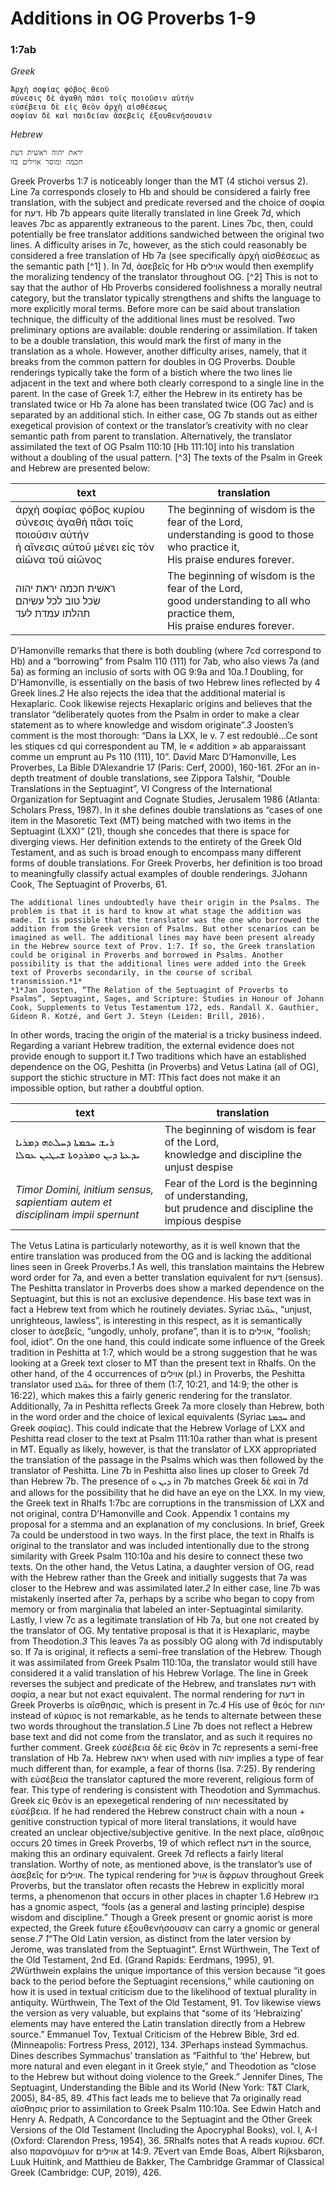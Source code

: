 # Additions in OG Proverbs 1-9

### **1:7ab**

*Greek*
```
Ἀρχὴ σοφίας φόβος θεοῦ
σύνεσις δὲ ἀγαθὴ πᾶσι τοῖς ποιοῦσιν αὐτήν
εὐσέβεια δὲ εἰς θεὸν ἀρχὴ αἰσθέσεως
σοφίαν δὲ καὶ παιδείαν ἀσεβεῖς ἐξουθενήσουσιν
```
*Hebrew*
```
יראת יהוה ראשׁית דעת
חכמה ומוסר אוילים בזו
```
Greek Proverbs 1:7 is noticeably longer than the MT (4 stichoi versus 2). Line 7a corresponds closely to Hb and should be considered a fairly free translation, with the subject and predicate reversed and the choice of σοφία for דעת. Hb 7b appears quite literally translated in line Greek 7d, which leaves 7bc as apparently extraneous to the parent. Lines 7bc, then, could potentially be free translator additions sandwiched between the original two lines. A difficulty arises in 7c, however, as the stich could reasonably be considered a free translation of Hb 7a (see specifically ἀρχὴ αἰσθέσεως as the semantic path [^1] ). In 7d, ἀσεβεῖς for Hb אוילים would then exemplify the moralizing tendency of the translator throughout OG. [^2] This is not to say that the author of Hb Proverbs considered foolishness a morally neutral category, but the translator typically strengthens and shifts the language to more explicitly moral terms.
	Before more can be said about translation technique, the difficulty of the additional lines must be resolved. Two preliminary options are available: double rendering or assimilation. If taken to be a double translation, this would mark the first of many in the translation as a whole. However, another difficulty arises, namely, that it breaks from the common pattern for doubles in OG Proverbs. Double renderings typically take the form of a bistich where the two lines lie adjacent in the text and where both clearly correspond to a single line in the parent. In the case of Greek 1:7, either the Hebrew in its entirety has be translated twice or Hb 7a alone has been translated twice (OG 7ac) and is separated by an additional stich. In either case, OG 7b stands out as either exegetical provision of context or the translator’s creativity with no clear semantic path from parent to translation. 
	Alternatively, the translator assimilated the text of OG Psalm 110:10 [Hb 111:10] into his translation without a doubling of the usual pattern. [^3] The texts of the Psalm in Greek and Hebrew are presented below:

| text                                                                                                                 | translation |
| -----------                                                                                                          | ----------- |
| ἀρχὴ σοφίας φόβος κυρίου<br>σύνεσις ἀγαθὴ πᾶσι τοῖς ποιοῦσιν αὐτήν<br>ἡ αἴνεσις αὐτοῦ μένει εἰς τὸν αἰῶνα τοῦ αἰῶνος | The beginning of wisdom is the fear of the Lord,<br>understanding is good to those who practice it,<br>His praise endures forever.    |
| ראשׁית חכמה יראת יהוה<br>שׂכל טוב לכל עשׂיהם<br>תהלתו עמדת לעד<br>                                                      | The beginning of wisdom is the fear of the Lord,<br>good understanding to all who practice them,<br>His praise endures forever.  |

D’Hamonville remarks that there is both doubling (where 7cd correspond to Hb) and a “borrowing” from Psalm 110 (111) for 7ab, who also views 7a (and 5a) as forming an inclusio of sorts with OG 9:9a and 10a.*1* Doubling, for D’Hamonville, is essentially on the basis of two Hebrew lines reflected by 4 Greek lines.*2* He also rejects the idea that the additional material is Hexaplaric. Cook likewise rejects Hexaplaric origins and believes that the translator “deliberately quotes from the Psalm in order to make a clear statement as to where knowledge and wisdom originate”.*3* Joosten’s comment is the most thorough:
“Dans la LXX, le v. 7 est redoublé...Ce sont les stiques cd qui correspondent au TM, le « addition » ab apparaissant comme un emprunt au Ps 110 (111), 10”. David Marc D’Hamonville, Les Proverbes, La Bible D’Alexandrie 17 (Paris: Cerf, 2000), 160-161.
*2*For an in-depth treatment of double translations, see Zippora Talshir, “Double Translations in the Septuagint”, VI Congress of the International Organization for Septuagint and Cognate Studies, Jerusalem 1986 (Atlanta: Scholars Press, 1987). In it she defines double translations as “cases of one item in the Masoretic Text (MT) being matched with two items in the Septuagint (LXX)” (21), though she concedes that there is space for diverging views. Her definition extends to the entirety of the Greek Old Testament, and as such is broad enough to encompass many different forms of double translations. For Greek Proverbs, her definition is too broad to meaningfully classify actual examples of double renderings. 
*3*Johann Cook, The Septuagint of Proverbs, 61.
```
The additional lines undoubtedly have their origin in the Psalms. The problem is that it is hard to know at what stage the addition was made. It is possible that the translator was the one who borrowed the addition from the Greek version of Psalms. But other scenarios can be imagined as well. The additional lines may have been present already in the Hebrew source text of Prov. 1:7. If so, the Greek translation could be original in Proverbs and borrowed in Psalms. Another possibility is that the additional lines were added into the Greek text of Proverbs secondarily, in the course of scribal transmission.*1*
*1*Jan Joosten, “The Relation of the Septuagint of Proverbs to Psalms”, Septuagint, Sages, and Scripture: Studies in Honour of Johann Cook, Supplements to Vetus Testamentum 172, eds. Randall X. Gauthier, Gideon R. Kotzé, and Gert J. Steyn (Leiden: Brill, 2016). 
```
In other words, tracing the origin of the material is a tricky business indeed.
Regarding a variant Hebrew tradition, the external evidence does not provide enough to support it.*1* Two traditions which have an established dependence on the OG, Peshitta (in Proverbs) and Vetus Latina (all of OG), support the stichic structure in MT:
*1*This fact does not make it an impossible option, but rather a doubtful option. 

| text                                                  | translation                                                                                 |
|-------------------------------------------------------|---------------------------------------------------------------------------------------------|
| ܪܝܫ ܚܟܡܬܐ ܕܚܠܬܗ ܕܡܪܝܐ<br>ܝܕܥܬܐ ܕܝܢ ܘܡܪܕܘܬܐ ܫܝܛܝܢ ܥܘܠܐ | The beginning of wisdom is fear of the Lord,<br>knowledge and discipline the unjust despise |
|  *Timor Domini, initium sensus,<br>sapientiam autem et disciplinam impii spernunt* | Fear of the Lord is the beginning of understanding,<br>but prudence and discipline the impious despise |

The Vetus Latina is particularly noteworthy, as it is well known that the entire translation was produced from the OG and is lacking the additional lines seen in Greek Proverbs.*1* As well, this translation maintains the Hebrew word order for 7a, and even a better translation equivalent for דעת (sensus). The Peshitta translator in Proverbs does show a marked dependence on the Septuagint, but this is not an exclusive dependence. His base text was in fact a Hebrew text from which he routinely deviates. Syriac ܥܘ̈ܠܐ, “unjust, unrighteous, lawless”, is interesting in this respect, as it is semantically closer to ἀσεβεῖς, “ungodly, unholy, profane”, than it is to אוילים, “foolish; fool, idiot”. On the one hand, this could indicate some influence of the Greek tradition in Peshitta at 1:7, which would be a strong suggestion that he was looking at a Greek text closer to MT than the present text in Rhalfs. On the other hand, of the 4 occurrences of אוילים (pl.) in Proverbs, the Peshitta translator used ܥܘ̈ܠܐ for three of them (1:7, 10:21, and 14:9; the other is 16:22), which makes this a fairly generic rendering for the translator. 
	Additionally, 7a in Peshitta reflects Greek 7a more closely than Hebrew, both in the word order and the choice of lexical equivalents (Syriac ܚܟܡܬܐ and Greek σοφίας). This could indicate that the Hebrew Vorlage of LXX and Peshitta read closer to the text at Psalm 111:10a rather than what is present in MT. Equally as likely, however, is that the translator of LXX appropriated the translation of the passage in the Psalms which was then followed by the translator of Peshitta. Line 7b in Peshitta also lines up closer to Greek 7d than Hebrew 7b. The presence of ܕܝܢ ܘ in 7b matches Greek δὲ καὶ in 7d and allows for the possibility that he did have an eye on the LXX.
	In my view, the Greek text in Rhalfs 1:7bc are corruptions in the transmission of LXX and not original, contra D’Hamonville and Cook. Appendix 1 contains my proposal for a stemma and an explanation of my conclusions. In brief, Greek 7a could be understood in two ways. In the first place, the text in Rhalfs is original to the translator and was included intentionally due to the strong similarity with Greek Psalm 110:10a and his desire to connect these two texts. On the other hand, the Vetus Latina, a daughter version of OG, read with the Hebrew rather than the Greek and initially suggests that 7a was closer to the Hebrew and was assimilated later.*2* In either case, line 7b was mistakenly inserted after 7a, perhaps by a scribe who began to copy from memory or from marginalia that labeled an inter-Septuagintal similarity. Lastly, I view 7c as a legitimate translation of Hb 7a, but one not created by the translator of OG. My tentative proposal is that it is Hexaplaric, maybe from Theodotion.*3* This leaves 7a as possibly OG along with 7d indisputably so. 
	If 7a is original, it reflects a semi-free translation of the Hebrew. Though it was assimilated from Greek Psalm 110:10a, the translator would still have considered it a valid translation of his Hebrew Vorlage. The line in Greek reverses the subject and predicate of the Hebrew, and translates דעת with σοφία, a near but not exact equivalent. The normal rendering for דעת in Greek Proverbs is αἴσθησις, which is present in 7c.*4* His use of θεός for יהוה instead of κύριος is not remarkable, as he tends to alternate between these two words throughout the translation.*5* Line 7b does not reflect a Hebrew base text and did not come from the translator, and as such it requires no further comment.
	Greek εὐσέβεια δὲ εἰς θεὸν in 7c represents a semi-free translation of Hb 7a. Hebrew יראה when used with יהוה implies a type of fear much different than, for example, a fear of thorns (Isa. 7:25). By rendering with εὐσέβεια the translator captured the more reverent, religious form of fear. This type of rendering is consistent with Theodotion and Symmachus. Greek εἰς θεὸν is an epexegetical rendering of יהוה necessitated by εὐσέβεια. If he had rendered the Hebrew construct chain with a noun + genitive construction typical of more literal translations, it would have created an unclear objective/subjective genitive. In the next place, αἴσθησις occurs 20 times in Greek Proverbs, 19 of which reflect דעת in the source, making this an ordinary equivalent.
	Greek 7d reflects a fairly literal translation. Worthy of note, as mentioned above, is the translator’s use of ἀσεβεῖς for אוילים. The typical rendering for אויל is ἄφρων throughout Greek Proverbs, but the translator often recasts the Hebrew in explicitly moral terms, a phenomenon that occurs in other places in chapter 1.*6* Hebrew בזו has a gnomic aspect, “fools (as a general and lasting principle) despise wisdom and discipline.” Though a Greek present or gnomic aorist is more expected, the Greek future ἐξουθενήσουσιν can carry a gnomic or general sense.*7*
*1*“The Old Latin version, as distinct from the later version by Jerome, was translated from the Septuagint”. Ernst Würthwein, The Text of the Old Testament, 2nd Ed. (Grand Rapids: Eerdmans, 1995), 91.
*2*Würthwein explains the unique importance of this version because “it goes back to the period before the Septuagint recensions,” while cautioning on how it is used in textual criticism due to the likelihood of textual plurality in antiquity. Würthwein, The Text of the Old Testament, 91. Tov likewise views the version as very valuable, but explains that “some of its ‘Hebraizing’ elements may have entered the Latin translation directly from a Hebrew source.” Emmanuel Tov, Textual Criticism of the Hebrew Bible, 3rd ed. (Minneapolis: Fortress Press, 2012), 134.
*3*Perhaps instead Symmachus. Dines describes Symmachus’ translation as “Faithful to ‘the’ Hebrew, but more natural and even elegant in it Greek style,” and Theodotion as “close to the Hebrew but without doing violence to the Greek.” Jennifer Dines, The Septuagint, Understanding the Bible and its World (New York: T&T Clark, 2005), 84-85, 89.
*4*This fact leads me to believe that 7a originally read αἴσθησις prior to assimilation to Greek Psalm 110:10a. See Edwin Hatch and Henry A. Redpath, A Concordance to the Septuagint and the Other Greek Versions of the Old Testament (Including the Apocryphal Books), vol. I, Α-Ι (Oxford: Clarendon Press, 1954), 36. 
*5*Rhalfs notes that A reads κυριου.
*6*Cf. also παρανόμων for אוילים at 14:9.
*7*Evert van Emde Boas, Albert Rijksbaron, Luuk Huitink, and Matthieu de Bakker, The Cambridge Grammar of Classical Greek (Cambridge: CUP, 2019), 426.
